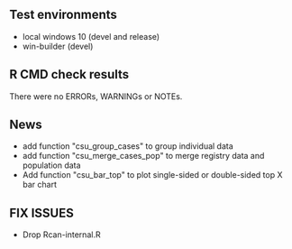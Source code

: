 ## Test environments
* local windows 10 (devel and release)
* win-builder (devel)

## R CMD check results
There were no ERRORs, WARNINGs or NOTEs. 

## News
* add function "csu_group_cases" to group individual data
* add function "csu_merge_cases_pop" to merge registry data and population data
* Add function "csu_bar_top" to plot single-sided or double-sided top X bar chart

## FIX ISSUES
* Drop Rcan-internal.R
